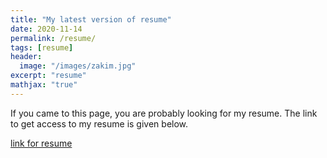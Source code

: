 ```yaml
---
title: "My latest version of resume"
date: 2020-11-14
permalink: /resume/
tags: [resume]
header:
  image: "/images/zakim.jpg"
excerpt: "resume"
mathjax: "true"
---
```

If you came to this page, you are probably looking for my resume. 
The link to get access to my resume is given below.

[link for resume](https://github.com/AdityaKamath26/AdityaKamath26.github.io/tree/master/Resumes)
